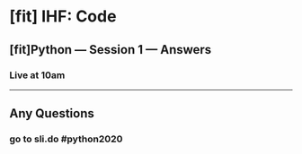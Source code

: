 # [fit] IHF: Code
## [fit]Python — Session 1 — Answers
### Live at 10am

---

## Any Questions

### go to sli.do #python2020
